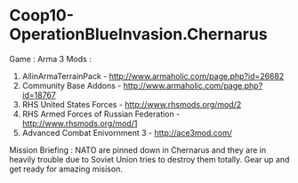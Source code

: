 # Coop10-OperationBlueInvasion.Chernarus
Game : Arma 3
Mods :
1) AllinArmaTerrainPack - http://www.armaholic.com/page.php?id=26682
2) Community Base Addons - http://www.armaholic.com/page.php?id=18767
3) RHS United States Forces - http://www.rhsmods.org/mod/2
4) RHS Armed Forces of Russian Federation - http://www.rhsmods.org/mod/1
5) Advanced Combat Enivornment 3 - http://ace3mod.com/


Mission Briefing : NATO are pinned down in Chernarus and they are in heavily trouble due to Soviet Union tries to destroy them totally. Gear up and get ready for amazing misison.

